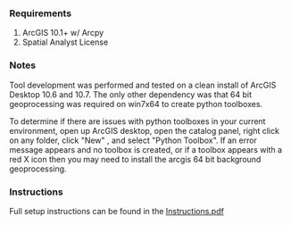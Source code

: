 ### Requirements
1. ArcGIS 10.1+ w/ Arcpy  
2. Spatial Analyst License


### Notes
Tool development was performed and tested on a clean install of ArcGIS Desktop 10.6 and 10.7. The only other dependency was that 64 bit geoprocessing was required on win7x64 to create python toolboxes.

To determine if there are issues with python toolboxes in your current environment, open up ArcGIS desktop, open the catalog panel, right click on any folder, click "New" , and select "Python Toolbox". If an error message appears and no toolbox is created, or if a toolbox appears with a red X icon then you may need to install the arcgis 64 bit background geoprocessing. 

### Instructions
Full setup instructions can be found in the [Instructions.pdf](https://github.com/NLTGit/raster_to_usng_rollup/blob/master/Instructions.pdf)
